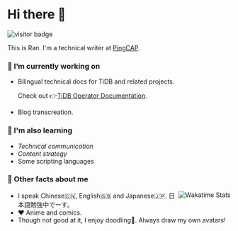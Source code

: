 # Hi there 👋
<img src="https://visitor-badge.glitch.me/badge?page_id=ran-huang.ran-huang" alt="visitor badge">

This is Ran.
I'm a technical writer at [PingCAP](https://pingcap.com/).

### 📝 I’m currently working on

- Bilingual technical docs for TiDB and related projects.

    Check out 👉[TiDB Operator Documentation](https://github.com/pingcap/docs-tidb-operator).

- Blog transcreation.

### 🔭 I'm also learning

- *Technical communication*
- *Content strategy*
- Some scripting languages

### 📢 Other facts about me 

<img align="right" alt="Wakatime Stats" src="https://github-readme-stats.vercel.app/api/wakatime?username=yellowgomi">

- I speak Chinese🇨🇳, English🇬🇧 and Japanese🇯🇵. 日本語勉強中でーす。
- ❤️ Anime and comics.
- Though not good at it, I enjoy doodling🎨. Always draw my own avatars!

<!-- ![GitHub Stats](https://github-readme-stats.vercel.app/api?username=ran-huang&show_icons=true&count_private=true&hide=stars,issues&theme=buefy)-->
